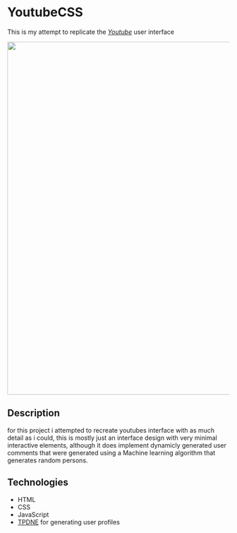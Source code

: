# YoutubeCSS

This is my attempt to replicate the [_Youtube_](https://youtube.com/) user interface

<a href="https://youtubeinterface.herokuapp.com/" align="center">
    <img src="youtubeCSS.gif" width="800" height="auto" align="center"></img>
</a>

## Description

for this project i attempted to recreate youtubes interface with as much detail as i could,
this is mostly just an interface design with very minimal interactive elements, although it does implement dynamicly generated user comments that were generated using a Machine learning algorithm that generates random persons.

## Technologies

- HTML
- CSS
- JavaScript
- [TPDNE](https://thispersondoesnotexist.com/) for generating user profiles
